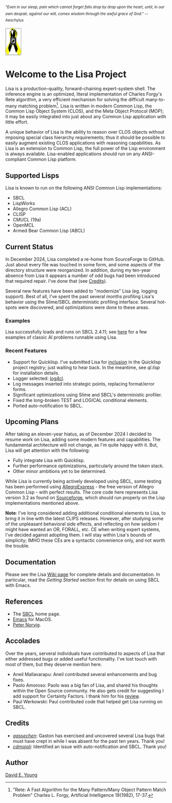 <sub>_"Even in our sleep, pain which cannot forget falls drop by drop upon the heart, until, in our own despair, against our will, comes wisdom through the awful grace of God."_ -- Aeschylus<sub>

![_Always Remember_](images/powmia.png "Always Remember")

# Welcome to the Lisa Project #

Lisa is a production-quality, forward-chaining expert-system shell. The inference engine is an optimized, literal
implementation of Charles Forgy's Rete algorithm, a very efficient mechanism for solving the difficult many-to-many
matching problem[^1]. Lisa is written in modern Common Lisp, the Common Lisp Object System (CLOS), and the Meta Object
Protocol (MOP); it may be easily integrated into just about any Common Lisp application with little effort.

A unique behavior of Lisa is the ability to reason over CLOS objects without imposing special class hierarchy
requirements; thus it should be possible to easily augment existing CLOS applications with reasoning capabilities. As
Lisa is an extension to Common Lisp, the full power of the Lisp environment is always available. Lisa-enabled
applications should run on any ANSI-compliant Common Lisp platform.

## Supported Lisps ##

Lisa is known to run on the following ANSI Common Lisp implementations:

- SBCL
- LispWorks
- Allegro Common Lisp (ACL)
- CLISP
- CMUCL (19a)
- OpenMCL
- Armed Bear Common Lisp (ABCL)

## Current Status ##

In December 2024, Lisa completed a re-home from SourceForge to GitHub. Just about every file was touched in some form,
and some aspects of the directory structure were reorganized. In addition, during my ten-year absence from Lisa it
appears a number of odd bugs had been introduced that required repair. I've done that (see [Credits](#credits)).

Several new features have been added to "modernize" Lisa (eg. logging support). Best of all, I've spent the past several
months profiling Lisa's behavior using the Slime/SBCL deterministic profiling interface. Several hot-spots were
discovered, and optimizations were done to these areas.

### Examples ###

Lisa successfully loads and runs on SBCL 2.4.11; see [here](./docs/ExampleRulebases.md) for a few examples of classic AI
problems runnable using Lisa.

### Recent Features ###

- Support for Quicklisp. I've submitted Lisa for
  [inclusion](https://github.com/quicklisp/quicklisp-projects/issues/2469) in the Quicklisp project registry; just
  waiting to hear back. In the meantime, see _ql.lisp_ for installation details.
- Logger selected: [log4cl](https://github.com/7max/log4cl).
- Log messages inserted into strategic points, replacing format/error forms.
- Significant optimizations using Slime and SBCL's deterministic profiler.
- Fixed the long-broken TEST and LOGICAL conditional elements.
- Ported auto-notification to SBCL.

## Upcoming Plans ##

After taking an eleven-year hiatus, as of December 2024 I decided to resume work on Lisa, adding some modern features
and capabilities. The fundamental architecture will not change, as I'm quite happy with it. But, Lisa will get attention
with the following:

- Fully integrate Lisa with Quicklisp.
- Further performance optimizations, particularly around the token stack.
- Other minor ambitions yet to be determined.

While Lisa is currently being actively developed using SBCL, some testing has been performed using
[AllegroExpress](https://franz.com/) - the free version of Allegro Common Lisp - with perfect results. The core code here 
represents Lisa version 3.2 as found on [Sourceforge](https://sourceforge.net/), which should run properly on the Lisp
implementations mentioned above.

**Note**: I've long considered adding additional conditional elements to Lisa, to bring it in line with the latest CLIPS
releases. However, after studying some of the unpleasant behavioral side effects, and reflecting on how seldom I might
have wanted an OR, FORALL, etc. CE when writing expert systems, I've decided against adopting them. I will stay within
Lisa's bounds of simplicity; IMHO these CEs are a syntactic convenience only, and not worth the trouble.

## Documentation ##

Please see the Lisa [Wiki page](https://github.com/youngde811/Lisa/wiki/Home) for complete details and documentation. In
particular, read the _Getting Started_ section first for details on using SBCL with Emacs.

## References ##

- The [SBCL](https://www.sbcl.org/) home page.
- [Emacs](https://emacsformacos.com/) for MacOS.
- [Peter Norvig](https://norvig.github.io/paip-lisp/#/).

## Accolades ##

Over the years, serveral individuals have contributed to aspects of Lisa that either addressed bugs or added useful
functionality. I've lost touch with most of them, but they deserve mention here.

- Aneil Mallavarapu: Aneil contributed several enhancements and bug fixes.
- Paolo Amoroso: Paolo was a big fan of Lisa, and shared his thoughts within the Open Source community. He also gets
  credit for suggesting I add support for Certainty Factors. I thank him for his [review](http://www.paoloamoroso.it/log/050827.html).
- Paul Werkowski: Paul contributed code that helped get Lisa running on SBCL.

## Credits ##

- _[gassechen](https://github.com/gassechen)_: Gaston has exercised and uncovered several Lisa bugs that must have crept
  in while I was absent for the past ten years. Thank you!
- _[cdmojoli](https://github.com/cdmojoli)_: Identified an issue with auto-notification and SBCL. Thank you!

## Author ##

[David E. Young](mailto://streetrod750@protonmail.com)

[^1]: "Rete: A Fast Algorithm for the Many Pattern/Many Object Pattern Match Problem" Charles L. Forgy, Artificial Intelligence 19(1982), 17-37.
[^2]: "Paradigms of Artificial Intelligence Programming: Case Studies in Common Lisp", Peter Norvig, 1991.
